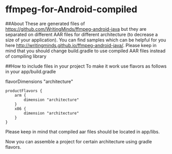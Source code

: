 # ffmpeg-for-Android-compiled
##About
These are generated files of https://github.com/WritingMinds/ffmpeg-android-java but they are separated on different AAR files for different architecture (to decrease a size of your application). You can find samples which can be helpful for you here http://writingminds.github.io/ffmpeg-android-java/.
Please keep in mind that you should change build.gradle to use compiled AAR files instead of compiling library

##How to include files in your project
To make it work use flavors as follows in your app/build.gradle

flavorDimensions "architecture"

    productFlavors {
        arm {
            dimension "architecture"
        }
        x86 {
            dimension "architecture"
        }
    }
    
    
Please keep in mind that compiled aar files should be located in app/libs.

Now you can assemble a project for certain architecture using gradle flavors.
